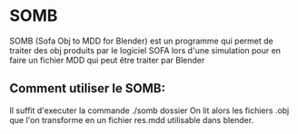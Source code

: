 # SOMB
SOMB (Sofa Obj to MDD for Blender) est un programme qui permet de traiter des obj produits par le logiciel SOFA lors d'une simulation pour en faire un fichier MDD qui peut être traiter par Blender

## Comment utiliser le SOMB:

Il suffit d'executer la commande ./somb dossier 
On lit alors les fichiers .obj que l'on transforme en un fichier res.mdd utilisable dans blender. 
